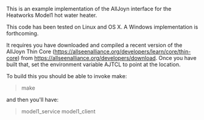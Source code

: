 This is an example implementation of the AllJoyn interface for the Heatworks Model1 hot water heater.
 
This code has been tested on Linux and OS X. A Windows implementation is forthcoming.

It requires you have downloaded and compiled a recent version of the AllJoyn Thin Core (https://allseenalliance.org/developers/learn/core/thin-core) from https://allseenalliance.org/developers/download.
Once you have built that, set the environment variable AJTCL to point at the location.

To build this you should be able to invoke make:

> make

and then you'll have:

> model1_service
> model1_client

